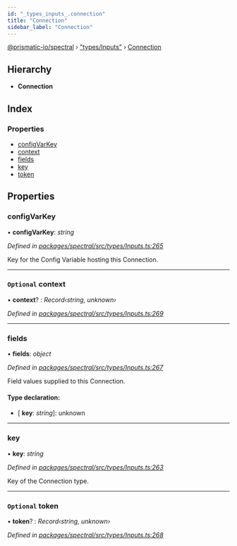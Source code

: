 ```yaml
---
id: "_types_inputs_.connection"
title: "Connection"
sidebar_label: "Connection"
---
```


[@prismatic-io/spectral](../index.md) › ["types/Inputs"](../modules/_types_inputs_.md) › [Connection](_types_inputs_.connection.md)

## Hierarchy

* **Connection**

## Index

### Properties

* [configVarKey](_types_inputs_.connection.md#configvarkey)
* [context](_types_inputs_.connection.md#optional-context)
* [fields](_types_inputs_.connection.md#fields)
* [key](_types_inputs_.connection.md#key)
* [token](_types_inputs_.connection.md#optional-token)

## Properties

###  configVarKey

• **configVarKey**: *string*

*Defined in [packages/spectral/src/types/Inputs.ts:265](https://github.com/prismatic-io/spectral/blob/v8.1.0/packages/spectral/src/types/Inputs.ts#L265)*

Key for the Config Variable hosting this Connection.

___

### `Optional` context

• **context**? : *Record‹string, unknown›*

*Defined in [packages/spectral/src/types/Inputs.ts:269](https://github.com/prismatic-io/spectral/blob/v8.1.0/packages/spectral/src/types/Inputs.ts#L269)*

___

###  fields

• **fields**: *object*

*Defined in [packages/spectral/src/types/Inputs.ts:267](https://github.com/prismatic-io/spectral/blob/v8.1.0/packages/spectral/src/types/Inputs.ts#L267)*

Field values supplied to this Connection.

#### Type declaration:

* \[ **key**: *string*\]: unknown

___

###  key

• **key**: *string*

*Defined in [packages/spectral/src/types/Inputs.ts:263](https://github.com/prismatic-io/spectral/blob/v8.1.0/packages/spectral/src/types/Inputs.ts#L263)*

Key of the Connection type.

___

### `Optional` token

• **token**? : *Record‹string, unknown›*

*Defined in [packages/spectral/src/types/Inputs.ts:268](https://github.com/prismatic-io/spectral/blob/v8.1.0/packages/spectral/src/types/Inputs.ts#L268)*
